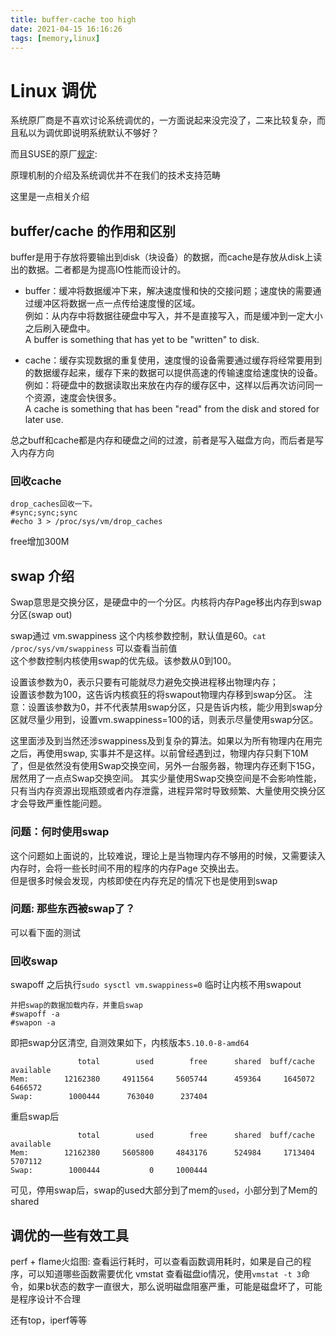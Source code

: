 ```yaml
---
title: buffer-cache too high
date: 2021-04-15 16:16:26
tags: [memory,linux]
---
```


# Linux 调优

系统原厂商是不喜欢讨论系统调优的，一方面说起来没完没了，二来比较复杂，而且私以为调优即说明系统默认不够好？

而且SUSE的原厂[规定](https://www.suse.com/support/handbook/#donotsupport):

原理机制的介绍及系统调优并不在我们的技术支持范畴

这里是一点相关介绍

## buffer/cache 的作用和区别

buffer是用于存放将要输出到disk（块设备）的数据，而cache是存放从disk上读出的数据。二者都是为提高IO性能而设计的。                                                                                                                                                         
- buffer：缓冲将数据缓冲下来，解决速度慢和快的交接问题；速度快的需要通过缓冲区将数据一点一点传给速度慢的区域。                                                                                 
例如：从内存中将数据往硬盘中写入，并不是直接写入，而是缓冲到一定大小之后刷入硬盘中。                                                                                                           
A buffer is something that has yet to be "written" to disk.                                                                                                                                    
                                                                                                                                                                                               
- cache：缓存实现数据的重复使用，速度慢的设备需要通过缓存将经常要用到的数据缓存起来，缓存下来的数据可以提供高速的传输速度给速度快的设备。                                                      
例如：将硬盘中的数据读取出来放在内存的缓存区中，这样以后再次访问同一个资源，速度会快很多。                                                                                                     
A cache is something that has been "read" from the disk and stored for later use.                                                           

总之buff和cache都是内存和硬盘之间的过渡，前者是写入磁盘方向，而后者是写入内存方向

### 回收cache

```
drop_caches回收一下。
#sync;sync;sync
#echo 3 > /proc/sys/vm/drop_caches    
```
free增加300M

## swap 介绍

Swap意思是交换分区，是硬盘中的一个分区。内核将内存Page移出内存到swap分区(swap out)

swap通过 vm.swappiness 这个内核参数控制，默认值是60。`cat /proc/sys/vm/swappiness` 可以查看当前值  
这个参数控制内核使用swap的优先级。该参数从0到100。

设置该参数为0，表示只要有可能就尽力避免交换进程移出物理内存；                                                              
设置该参数为100，这告诉内核疯狂的将swapout物理内存移到swap分区。
注意：设置该参数为0，并不代表禁用swap分区，只是告诉内核，能少用到swap分区就尽量少用到，设置vm.swappiness=100的话，则表示尽量使用swap分区。                                                    
                                                                                                                                                                                               
这里面涉及到当然还涉swappiness及到复杂的算法。如果以为所有物理内在用完之后，再使用swap, 实事并不是这样。以前曾经遇到过，物理内存只剩下10M了，但是依然没有使用Swap交换空间，另外一台服务器，物理内存还剩下15G，居然用了一点点Swap交换空间。
其实少量使用Swap交换空间是不会影响性能，只有当内存资源出现瓶颈或者内存泄露，进程异常时导致频繁、大量使用交换分区才会导致严重性能问题。             

### 问题：何时使用swap

这个问题如上面说的，比较难说，理论上是当物理内存不够用的时候，又需要读入内存时，会将一些长时间不用的程序的内存Page 交换出去。                       
但是很多时候会发现，内核即使在内存充足的情况下也是使用到swap

### 问题: 那些东西被swap了？

可以看下面的测试

### 回收swap
 
swapoff 之后执行`sudo sysctl vm.swappiness=0` 临时让内核不用swapout

```
并把swap的数据加载内存，并重启swap 
#swapoff -a
#swapon -a
```
即把swap分区清空,  自测效果如下，内核版本`5.10.0-8-amd64`

```
               total        used        free      shared  buff/cache   available
Mem:        12162380     4911564     5605744      459364     1645072     6466572
Swap:        1000444      763040      237404
```

重启swap后
```
               total        used        free      shared  buff/cache   available
Mem:        12162380     5605800     4843176      524984     1713404     5707112
Swap:        1000444           0     1000444
```

可见，停用swap后，swap的used大部分到了mem的`used`，小部分到了Mem的shared

## 调优的一些有效工具

perf + flame火焰图: 查看运行耗时，可以查看函数调用耗时，如果是自己的程序，可以知道哪些函数需要优化
vmstat 查看磁盘io情况，使用`vmstat -t 3`命令，如果b状态的数字一直很大，那么说明磁盘阻塞严重，可能是磁盘坏了，可能是程序设计不合理

还有top，iperf等等
